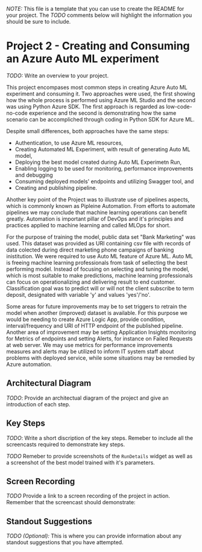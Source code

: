 *NOTE:* This file is a template that you can use to create the README for your project. The *TODO* comments below will highlight the information you should be sure to include.

<!-- #region -->
#  Project 2 - Creating and Consuming an Azure Auto ML experiment

*TODO:* Write an overview to your project.

This project encompases most common steps in creating Azure Auto ML experiment and consuming it. Two approaches were used, the first showing how the whole process is performed using Azure ML Studio and the second was using Python Azure SDK. The first approach is regarded as low-code-no-code experience and the second is demonstrating how the same scenario can be accompliched through coding in Python SDK for Azure ML.

Despite small differences, both approaches have the same steps:

- Authentication, to use Azure ML resources,
- Creating Automated ML Experiment, with result of generating Auto ML model,
- Deploying the best model created during Auto ML Experimetn Run,
- Enabling logging to be used for monitoring, performance improvements and debugging
- Consuming deployed models' endpoints and utilizing Swagger tool, and
- Creating and publishing pipeline.

Ahother key point of the Project was to illustrate use of pipelines aspects, which is commonly known as Pipleine Automation. From efforts to automate pipelines we may conclude that machine learning operations can benefit greatly. Automation is important pillar of DevOps and it's principles and practices applied to machine learning and called MLOps for short.

For the purpose of training the model, public data set "Bank Marketing" was used. This dataset was provided as URI containing csv file with records of data colected during direct marketing phone campaigns of banking inistitution. We were required to use Auto ML feature of Azure ML. Auto ML is freeing machine learning professionals from task of sellecting the best performing model. Instead of focusing on selecting and tuning the model, which is most suitable to make predictions, machine learning professionals can focus on operationalizing and delivering result to end customer. Classification goal was to predict will or will not the client subscribe to term deposit, designated with variable 'y' and values 'yes'/'no'.

Some areas for future improvements may be to set triggers to retrain the model when another (improved) dataset is available. For this purpose we would be needing to create Azure Logic App, provide condition, interval/frequency and URI of HTTP endpoint of the published pipeline. Another area of improvement may be setting Application Insights monitoring for Metrics of endpoints and setting Alerts, for instance on Failed Requests at web server. We may use metrics for performance improvements measures and alerts may be utilized to inform IT system staff about problems with deployed service, while some situations may be remedied by Azure automation.


## Architectural Diagram
*TODO*: Provide an architectual diagram of the project and give an introduction of each step.

## Key Steps
*TODO*: Write a short discription of the key steps. Remeber to include all the screencasts required to demonstrate key steps. 

*TODO* Remeber to provide screenshots of the `RunDetails` widget as well as a screenshot of the best model trained with it's parameters.

## Screen Recording
*TODO* Provide a link to a screen recording of the project in action. Remember that the screencast should demonstrate:

## Standout Suggestions
*TODO (Optional):* This is where you can provide information about any standout suggestions that you have attempted.
<!-- #endregion -->
